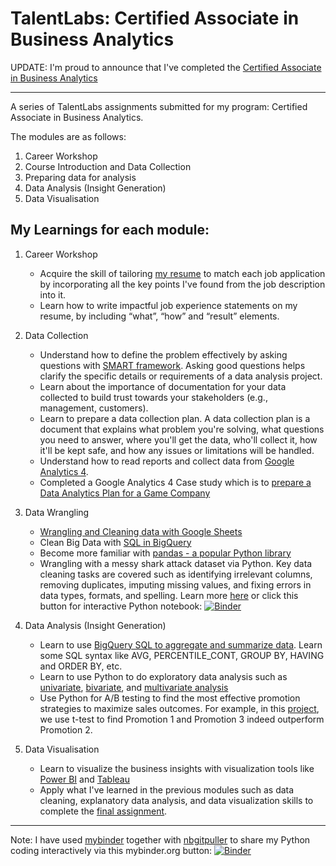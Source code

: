 # TalentLabs: Certified Associate in Business Analytics

UPDATE: I'm proud to announce that I've completed the [Certified Associate in Business Analytics](https://www.talentlabs.org/classroom/course/8JllAytGRyiZxQLCwE2tZg/gradProof/mKhA9hyQT6asAvGLo-3YNQ)

---

A series of TalentLabs assignments submitted for my program: Certified Associate in Business Analytics.

The modules are as follows:
1. Career Workshop
2. Course Introduction and Data Collection
3. Preparing data for analysis
4. Data Analysis (Insight Generation)
5. Data Visualisation

## My Learnings for each module:
1. Career Workshop
   - Acquire the skill of tailoring [my resume](https://github.com/tys203831/business_analytics/blob/main/i%20Career%20Workshop/1.%20CV%20Writing%20Workshop/Resume%20v1/Tan%20Yong%20Sheng%20-%20Business%20Analyst.pdf) to match each job application by incorporating all the key points I've found from the job description into it.
   - Learn how to write impactful job experience statements on my resume, by including  “what”, “how” and “result” elements.

2. Data Collection
   - Understand how to define the problem effectively by asking questions with [SMART framework](https://emkautsar.medium.com/highly-effective-questions-are-smart-questions-59040efea480). Asking good questions helps clarify the specific details or requirements of a data analysis project.
   - Learn about the importance of documentation for your data collected to build trust towards your stakeholders (e.g., management, customers).
   - Learn to prepare a data collection plan. A data collection plan is a document that explains what problem you're solving, what questions you need to answer, where you'll get the data, who'll collect it, how it'll be kept safe, and how any issues or limitations will be handled.
   - Understand how to read reports and collect data from [Google Analytics 4](https://github.com/tys203831/business_analytics/blob/main/ii.%20Course%20Introduction%20and%20Data%20Collection/6.%20Data%20Collection%20with%20Google%20Analytics%204/C6_Assignment_Questions_v3.pdf).
   - Completed a Google Analytics 4 Case study which is to [prepare a Data Analytics Plan for a Game Company](https://github.com/tan-yong-sheng/business_analytics/blob/main/ii.%20Course%20Introduction%20and%20Data%20Collection/Final%20Project/C6-Final_Project.pdf)
  
3. Data Wrangling
   - [Wrangling and Cleaning data with Google Sheets](https://github.com/tan-yong-sheng/business_analytics/blob/main/iii%20%20Preparing%20data%20for%20analysis/2.%20Data%20Wrangling%20with%20Google%20Sheets/Chapter%203%20-%20Data%20Wrangling%20with%20Google%20Sheets.pdf)
   - Clean Big Data with [SQL in BigQuery](https://github.com/tys203831/business_analytics/blob/main/iii%20%20Preparing%20data%20for%20analysis/3%20-%205.%20Data%20Wrangling%20with%20SQL%20%26%20Python/Part%201%20SQL/Assignment/Assignment_Chapter_4_-_Data_Wrangling_with_SQL.pdf)
   - Become more familiar with [pandas - a popular Python library](https://github.com/tys203831/business_analytics/blob/main/iii%20%20Preparing%20data%20for%20analysis/3%20-%205.%20Data%20Wrangling%20with%20SQL%20%26%20Python/Part%202%20%26%203%20Python/Assignment/Assignment%20Chapter%206%20-%20Data%20Wrangling%20with%20Python.pdf)
   - Wrangling with a messy shark attack dataset via Python. Key data cleaning tasks are covered such as identifying irrelevant columns, removing duplicates, imputing missing values, and fixing errors in data types, formats, and spelling. Learn more [here](https://github.com/tan-yong-sheng/business_analytics/blob/main/iii%20%20Preparing%20data%20for%20analysis/Final%20Project/README.md) or click this button for interactive Python notebook: [![Binder](https://mybinder.org/badge_logo.svg)](https://mybinder.org/v2/gh/tan-yong-sheng/business_analytics_env/main?urlpath=git-pull%3Frepo%3Dhttps%253A%252F%252Fgithub.com%252Ftan-yong-sheng%252Fbusiness_analytics%26urlpath%3Dlab%252Ftree%252Fbusiness_analytics%252Fiii%2B%2BPreparing%2Bdata%2Bfor%2Banalysis%252FFinal%2BProject%26branch%3Dmain)

4. Data Analysis (Insight Generation)
   - Learn to use [BigQuery SQL to aggregate and summarize data](https://github.com/tan-yong-sheng/business_analytics/blob/main/iv%20Data%20Analysis%20(Insight%20Generation)/5.%20Fundamental%20Data%20Analysis%20with%20SQL/Assignment/Chapter%205%20Assignment%20-%20SQL%20Insight%20Generation.pdf). Learn some SQL syntax like AVG, PERCENTILE_CONT, GROUP BY, HAVING and ORDER BY, etc.
   - Learn to use Python to do exploratory data analysis such as [univariate](https://github.com/tan-yong-sheng/business_analytics/blob/main/iv%20Data%20Analysis%20(Insight%20Generation)/7.%20Exploratory%20Data%20Analysis%20with%20Python%20-%20Univariate%20Analysis/Assignment/Assignment_7.pdf), [bivariate](https://github.com/tan-yong-sheng/business_analytics/blob/main/iv%20Data%20Analysis%20(Insight%20Generation)/8.%20Exploratory%20Data%20Analysis%20with%20Python%20-%20Bivariate%20Analysis/Assignment/Assignment_8.pdf), and [multivariate analysis](https://github.com/tan-yong-sheng/business_analytics/blob/main/iv%20Data%20Analysis%20(Insight%20Generation)/9.%20Exploratory%20Data%20Analysis%20with%20Python%20-%20Multivariate%20Analysis/Assignment%209/Assignment_9.pdf)
   - Use Python for A/B testing to find the most effective promotion strategies to maximize sales outcomes. For example, in this [project](https://github.com/tan-yong-sheng/business_analytics/blob/main/iv%20Data%20Analysis%20(Insight%20Generation)/Final%20Project/Assignment%205/EDA_Final_Project.pdf), we use t-test to find Promotion 1 and Promotion 3 indeed outperform Promotion 2.

5. Data Visualisation
   - Learn to visualize the business insights with visualization tools like [Power BI](https://github.com/tan-yong-sheng/business_analytics/tree/main/v%20Data%20Visualization/2.%20Power%20BI/Assignment) and [Tableau](https://github.com/tan-yong-sheng/business_analytics/tree/main/v%20Data%20Visualization/1.%20Tableau/Assignment)
   - Apply what I've learned in the previous modules such as data cleaning, explanatory data analysis, and data visualization skills to complete the [final assignment](https://github.com/tan-yong-sheng/business_analytics/blob/main/v%20Data%20Visualization/Final%20Project/Final%20Project.pdf).

---

Note: I have used [mybinder](https://mybinder.org) together with [nbgitpuller](https://nbgitpuller.readthedocs.io/en/latest/link.html) to share my Python coding interactively via this mybinder.org button: [![Binder](https://mybinder.org/badge_logo.svg)](https://mybinder.org/v2/gh/tan-yong-sheng/business_analytics_env/main?urlpath=git-pull%3Frepo%3Dhttps%253A%252F%252Fgithub.com%252Ftan-yong-sheng%252Fbusiness_analytics%26urlpath%3Dlab%252Ftree%252Fbusiness_analytics%252F%26branch%3Dmain)
